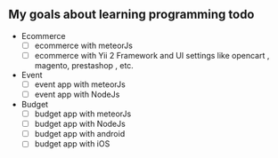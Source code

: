 ## My goals about learning programming todo

- Ecommerce
	- [ ] ecommerce with meteorJs
	- [ ] ecommerce with Yii 2 Framework and UI settings like opencart , magento, prestashop , etc.
- Event 
	- [ ] event app with meteorJs
	- [ ] event app with NodeJs
- Budget
	- [ ] budget app with meteorJs
	- [ ] budget app with NodeJs
	- [ ] budget app with android
	- [ ] budget app with iOS